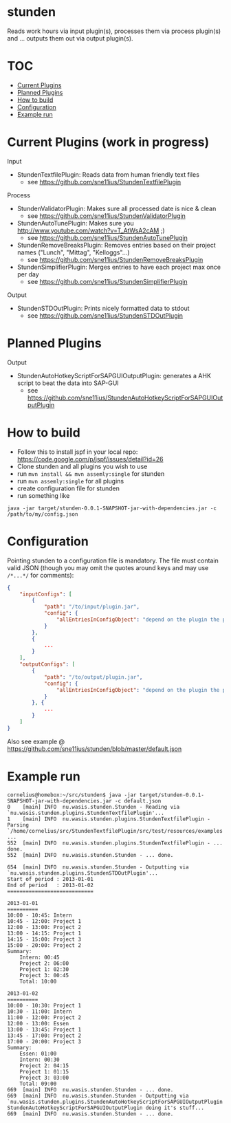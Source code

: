 stunden
=======

Reads work hours via input plugin(s), processes them via process plugin(s) and ... outputs them out via output plugin(s).

TOC
===
 - [Current Plugins](#current-plugins-work-in-progress)
 - [Planned Plugins](#planned-plugins)
 - [How to build](#how-to-build)
 - [Configuration](#configuration)
 - [Example run](#example-run)

Current Plugins (work in progress)
==================================

Input
 - StundenTextfilePlugin: Reads data from human friendly text files
   - see https://github.com/sne11ius/StundenTextfilePlugin

Process
 - StundenValidatorPlugin: Makes sure all processed date is nice & clean
   - see https://github.com/sne11ius/StundenValidatorPlugin
 - StundenAutoTunePlugin: Makes sure you http://www.youtube.com/watch?v=T_AtWsA2cAM ;)
   - see https://github.com/sne11ius/StundenAutoTunePlugin
 - StundenRemoveBreaksPlugin: Removes entries based on their project names ("Lunch", "Mittag", "Kelloggs"...)
   - see https://github.com/sne11ius/StundenRemoveBreaksPlugin
 - StundenSimplifierPlugin: Merges entries to have each project max once per day
   - see https://github.com/sne11ius/StundenSimplifierPlugin

Output
 - StundenSTDOutPlugin: Prints nicely formatted data to stdout
   - see https://github.com/sne11ius/StundenSTDOutPlugin

Planned Plugins
===============

Output
 - StundenAutoHotkeyScriptForSAPGUIOutputPlugin: generates a AHK script to beat the data into SAP-GUI
   - see https://github.com/sne11ius/StundenAutoHotkeyScriptForSAPGUIOutputPlugin

How to build
============

 - Follow this to install jspf in your local repo: https://code.google.com/p/jspf/issues/detail?id=26
 - Clone stunden and all plugins you wish to use
 - run `mvn install && mvn assemly:single` for stunden
 - run `mvn assemly:single` for all plugins
 - create configuration file for stunden
 - run something like
```
java -jar target/stunden-0.0.1-SNAPSHOT-jar-with-dependencies.jar -c /path/to/my/config.json
```

Configuration
=============
Pointing stunden to a configuration file is mandatory.
The file must contain valid JSON (though you may omit the quotes around keys and may use `/*...*/` for comments):
```JSON
{
    "inputConfigs": [
        {
            "path": "/to/input/plugin.jar",
            "config": {
                "allEntriesInConfigObject": "depend on the plugin the path points to"
            }
        },
        {
            ...
        }
    ],
    "outputConfigs": [
        {
            "path": "/to/output/plugin.jar",
            "config": {
                "allEntriesInConfigObject": "depend on the plugin the path points to"
            }
        }, {
            ...
        }
    ]
}
```
Also see example @ https://github.com/sne11ius/stunden/blob/master/default.json

Example run
===========

```
cornelius@homebox:~/src/stunden$ java -jar target/stunden-0.0.1-SNAPSHOT-jar-with-dependencies.jar -c default.json 
0    [main] INFO  nu.wasis.stunden.Stunden - Reading via `nu.wasis.stunden.plugins.StundenTextfilePlugin'...
1    [main] INFO  nu.wasis.stunden.plugins.StundenTextfilePlugin - Parsing `/home/cornelius/src/StundenTextfilePlugin/src/test/resources/examples' ...
552  [main] INFO  nu.wasis.stunden.plugins.StundenTextfilePlugin - ... done.
552  [main] INFO  nu.wasis.stunden.Stunden - ... done.

654  [main] INFO  nu.wasis.stunden.Stunden - Outputting via `nu.wasis.stunden.plugins.StundenSTDOutPlugin'...
Start of period	: 2013-01-01
End of period	: 2013-01-02
============================

2013-01-01
==========
10:00 - 10:45: Intern
10:45 - 12:00: Project 1
12:00 - 13:00: Project 2
13:00 - 14:15: Project 1
14:15 - 15:00: Project 3
15:00 - 20:00: Project 2
Summary:
	Intern: 00:45
	Project 2: 06:00
	Project 1: 02:30
	Project 3: 00:45
	Total: 10:00

2013-01-02
==========
10:00 - 10:30: Project 1
10:30 - 11:00: Intern
11:00 - 12:00: Project 2
12:00 - 13:00: Essen
13:00 - 13:45: Project 1
13:45 - 17:00: Project 2
17:00 - 20:00: Project 3
Summary:
	Essen: 01:00
	Intern: 00:30
	Project 2: 04:15
	Project 1: 01:15
	Project 3: 03:00
	Total: 09:00
669  [main] INFO  nu.wasis.stunden.Stunden - ... done.
669  [main] INFO  nu.wasis.stunden.Stunden - Outputting via `nu.wasis.stunden.plugins.StundenAutoHotkeyScriptForSAPGUIOutputPlugin'...
StundenAutoHotkeyScriptForSAPGUIOutputPlugin doing it's stuff...
669  [main] INFO  nu.wasis.stunden.Stunden - ... done.
```

